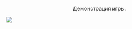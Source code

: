 <div style="text-align: center; display: inline;">
<p>Демонстрация игры.</p>
<img src="https://github.com/user-attachments/assets/5d5685ef-ab26-41c0-a801-f3d12a4acaab"/>
</div>
